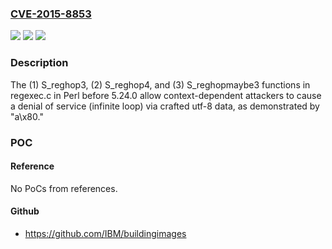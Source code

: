 ### [CVE-2015-8853](https://cve.mitre.org/cgi-bin/cvename.cgi?name=CVE-2015-8853)
![](https://img.shields.io/static/v1?label=Product&message=n%2Fa&color=blue)
![](https://img.shields.io/static/v1?label=Version&message=n%2Fa&color=blue)
![](https://img.shields.io/static/v1?label=Vulnerability&message=n%2Fa&color=brighgreen)

### Description

The (1) S_reghop3, (2) S_reghop4, and (3) S_reghopmaybe3 functions in regexec.c in Perl before 5.24.0 allow context-dependent attackers to cause a denial of service (infinite loop) via crafted utf-8 data, as demonstrated by "a\x80."

### POC

#### Reference
No PoCs from references.

#### Github
- https://github.com/IBM/buildingimages

